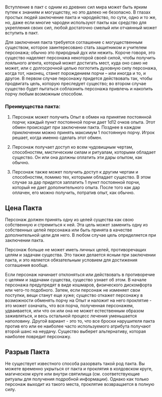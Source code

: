Вступление в пакт с одним из древних сил мира может быть ярким путем к знаниям и могуществу, но это далеко не безопасно. В глазах простых людей заключение пакта и чародейство, по сути, одно и то же, но, даже если многие чародеи используют пакты как средство для укрепления своих сил, любой достаточно смелый или отчаянный может вступить в пакт. 

Для заключения пакта требуется соглашение с могущественным существом, которое заинтересовано стать защитником и учителем персонажа; обычно это природный дух или нежить. Короче говоря, это существо наделяет персонажа некоторой своей силой, чтобы получить лояльного агента, который может достигать мест, куда оно само не может, или с долгосрочной целью поглотить духовную силу персонажа, когда тот, наконец, станет порождением порчи – или иногда и то, и другое. В первом случае персонажу придется действовать так, чтобы продвигать цель, которую преследует существо; во втором случае существо будет пытаться соблазнить персонажа привлечь и накопить порчу любым возможным способом. 

### Преимущества пакта: 

1. Персонаж может получить Опыт в обмен на принятие постоянной порчи; каждый пункт постоянной порчи дает 1d12 очков опыта. Этот обмен происходит при заключении пакта. Позднее в каждом приключении можно принять максимум 1 постоянную порчу. Игрок решает, когда именно сделать этот обмен. 

2. Персонаж получает доступ ко всем чудовищным чертам, способностям, мистическим силам и ритуалам, которыми обладает существо. Он или она должны оплатить эти дары опытом, как обычно. 

3. Персонаж также может получить доступ к другим чертам и способностям, помимо тех, которыми обладает существо. В этом случае за дар придется заплатить 1 пункт постоянной порчи, который не дает дополнительного опыта. После того как дар оплачен, его можно получить, потратив опыт, как обычно. 

## Цена Пакта 

Персонаж должен принять одну из целей существа как свою собственную и стремиться к ней. Эта цель может заменить одну из собственных целей персонажа или быть принята в качестве дополнительной цели для него. В любом случае цель определяется при заключении пакта. 

Персонаж больше не может иметь личных целей, противоречащих целям и задачам существа. Это также делается ясным при заключении пакта, и это является обязательным условием для достижения соглашения вообще. 

Если персонаж начинает отклоняться или действовать в противоречие с целями и задачами существа, существо узнает об этом. В начале персонажа предупредят в виде кошмаров, физического дискомфорта или чего-то подобного. Затем, если персонаж не изменяет свои поступки, вещи станут еще хуже; существо откажет персонажу в возможности обменять порчу на Опыт и наложит на него проклятие - это может означать, что вся порча, полученная персонажем, удваивается, или что он или она не может естественным образом заживляться, и весь остальной процесс лечения уменьшается наполовину. Другой вариант - это то, что все броски нарушителя пакта против его или ее наиболее часто используемого атрибута получают второй шанс на неудачу. Существо выберет альтернативу, которая наиболее повредит персонажу. 

## Разрыв Пакта 

Не существует известного способа разорвать такой род пакта. Вы можете временно укрыться от пакта и проклятия в колдовском круге, магическом круге или внутри святилища (см. соответствующие ритуалы для получения подробной информации). Однако как только персонаж выходит из такого места, проклятие возвращается в полную силу. 